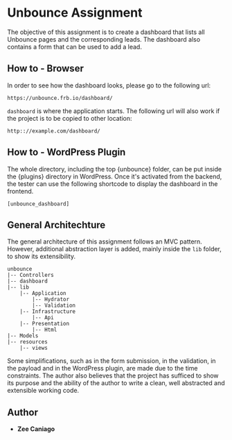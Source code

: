 # Unbounce Assignment

The objective of this assignment is to create a dashboard that lists all Unbounce pages and the corresponding leads. The dashboard also contains a form that can be used to add a lead.

## How to - Browser

In order to see how the dashboard looks, please go to the following url: 

```
https://unbounce.frb.io/dashboard/
```

`dashboard` is where the application starts. The following url will also work if the project is to be copied to other location:

```
http:://example.com/dashboard/
```

## How to - WordPress Plugin

The whole directory, including the top {unbounce} folder, can be put inside the {plugins} directory in WordPress. Once it's activated from the backend, the tester can use the following shortcode to display the dashboard in the frontend.  

```
[unbounce_dashboard]
```

## General Architechture 

The general architecture of this assignment follows an MVC pattern. However, additional abstraction layer is added, mainly inside the `lib` folder, to show its extensibility.    

```
unbounce
|-- Controllers
|-- dashboard
|-- lib
    |-- Application
        |-- Hydrator
        |-- Validation
    |-- Infrastructure
        |-- Api
    |-- Presentation
        |-- Html
|-- Models
|-- resources
    |-- views
```

Some simplifications, such as in the form submission, in the validation, in the payload and in the WordPress plugin, are made due to the time constraints. The author also believes that the project has sufficed to show its purpose and the ability of the author to write a clean, well abstracted and extensible working code. 

## Author

* **Zee Caniago** 

